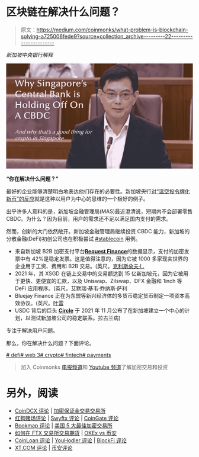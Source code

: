 # 区块链在解决什么问题？

> 原文：<https://medium.com/coinmonks/what-problem-is-blockchain-solving-a725006fede9?source=collection_archive---------22----------------------->

*新加坡中央银行解释*

![](img/f4130937247c0055336031c7435b0e44.png)

**“你在解决什么问题？”**

最好的企业能够清楚明白地表达他们存在的必要性。新加坡央行[对“温空投令牌化新币”的反应](https://www.mas.gov.sg/news/parliamentary-replies/2022/reply-to-cos-cut-on-digital-sing-dollar)就是这种以用户为中心的思维的一个极好的例子。

出乎许多人意料的是，新加坡金融管理局(MAS)最近澄清说，短期内不会部署零售 CBDC。为什么？因为目前，用户的需求还不足以满足国内支付的需求。

然而，创新的大门依然敞开。新加坡金融管理局继续投资 CBDC 能力，新加坡的分散金融(DeFi)初创公司也在积极尝试 [#stablecoin](https://www.linkedin.com/feed/hashtag/?keywords=stablecoin&highlightedUpdateUrns=urn%3Ali%3Aactivity%3A6905895780511555584) 用例。

*   来自新加坡 B2B 加密支付平台[**Request Finance**](https://www.request.finance/)的数据显示，支付的加密发票中有 42%是稳定发票。这是值得注意的，因为它被 1000 多家现实世界的企业用于工资、费用和 B2B 交易。(英尺。[克利斯朵夫·l .](https://www.linkedin.com/in/ACoAAAOzTTYBZcI9AKYog12vcfA7MrjW_L8qVWY)
*   2021 年，其 XSGD 在链上交易中的交易额达到 15 亿新加坡元，因为它被用于更快、更便宜的汇款，以及 Uniswap、Zilswap、DFX 金融和 1inch 等 DeFi 应用程序。(英尺。艾默瑞·基韦·乔纳斯·萨利
*   Bluejay Finance 正在为东盟等新兴经济体的多货币稳定货币制定一项资本高效协议。(英尺。[叶雷](https://www.linkedin.com/in/ACoAAA6qNnABHtbNJrrsRbVCi42bPFglTfVIY9U)
*   USDC 背后的巨头 [**Circle**](https://www.linkedin.com/company/circle-internet-financial/) 于 2021 年 11 月公布了在新加坡建立一个中心的计划，以测试新加坡公司的稳定联系。拉古兰病)

专注于解决用户问题。

那么，你在解决什么问题？下面评论。

[# defi](https://www.linkedin.com/feed/hashtag/?keywords=defi&highlightedUpdateUrns=urn%3Ali%3Aactivity%3A6905895780511555584)[# web 3](https://www.linkedin.com/feed/hashtag/?keywords=web3&highlightedUpdateUrns=urn%3Ali%3Aactivity%3A6905895780511555584)[# crypto](https://www.linkedin.com/feed/hashtag/?keywords=crypto&highlightedUpdateUrns=urn%3Ali%3Aactivity%3A6905895780511555584)[# fintech](https://www.linkedin.com/feed/hashtag/?keywords=fintech&highlightedUpdateUrns=urn%3Ali%3Aactivity%3A6905895780511555584)[# payments](https://www.linkedin.com/feed/hashtag/?keywords=payments&highlightedUpdateUrns=urn%3Ali%3Aactivity%3A6905895780511555584)

> 加入 Coinmonks [电报频道](https://t.me/coincodecap)和 [Youtube 频道](https://www.youtube.com/c/coinmonks/videos)了解加密交易和投资

# 另外，阅读

*   [CoinDCX 评论](/coinmonks/coindcx-review-8444db3621a2) | [加密保证金交易交易所](https://coincodecap.com/crypto-margin-trading-exchanges)
*   [红狗赌场评论](https://coincodecap.com/red-dog-casino-review) | [Swyftx 评论](https://coincodecap.com/swyftx-review) | [CoinGate 评论](https://coincodecap.com/coingate-review)
*   [Bookmap 评论](https://coincodecap.com/bookmap-review-2021-best-trading-software) | [美国 5 大最佳加密交易所](https://coincodecap.com/crypto-exchange-usa)
*   [如何在 FTX 交易所交易期货](https://coincodecap.com/ftx-futures-trading) | [OKEx vs 币安](https://coincodecap.com/okex-vs-binance)
*   [CoinLoan 评论](https://coincodecap.com/coinloan-review) | [YouHodler 评论](/coinmonks/youhodler-4-easy-ways-to-make-money-98969b9689f2) | [BlockFi 评论](https://coincodecap.com/blockfi-review)
*   [XT.COM 评论](https://coincodecap.com/profittradingapp-for-binance) | [币安评论](https://coincodecap.com/xt-com-review)